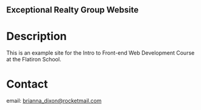 Exceptional Realty Group Website
---

# Description

This is an example site for the Intro to Front-end Web Development Course at the Flatiron School.

# Contact

email: brianna_dixon@rocketmail.com
